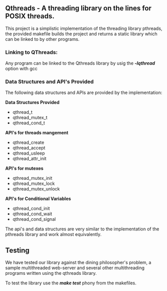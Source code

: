 ## Qthreads - A threading library on the lines for POSIX threads.

This project is a simplistic implementation of the threading library pthreads, the provided makefile builds the project and 
returns a static library which can be linked to by other programs. 

### Linking to QThreads:
Any program can be linked to the Qthreads library by usig the **_-lqthread_** option with gcc

### Data Structures and API's Provided
The following data structures and APIs are provided by the implementation:

**Data Structures Provided**
* qthread_t
* qthread_mutex_t
* qthread_cond_t

**API's for threads mangement**
* qthread_create
* qthread_accept
* qthread_usleep
* qthread_attr_init

**API's for mutexes**
* qthread_mutex_init
* qthread_mutex_lock
* qthread_mutex_unlock

**API's for Conditional Variables**
* qthread_cond_init
* qthread_cond_wait
* qthread_cond_signal

The api's and data structures are very similar to the implementation of the pthreads library and work almost equivalently. 

## Testing
We have tested our library against the dining philosopher's problem, a sample multithreaded web-server and several other multithreading programs written using the qthreads library. 

To test the library use the **_make test_** phony from the makefiles. 

